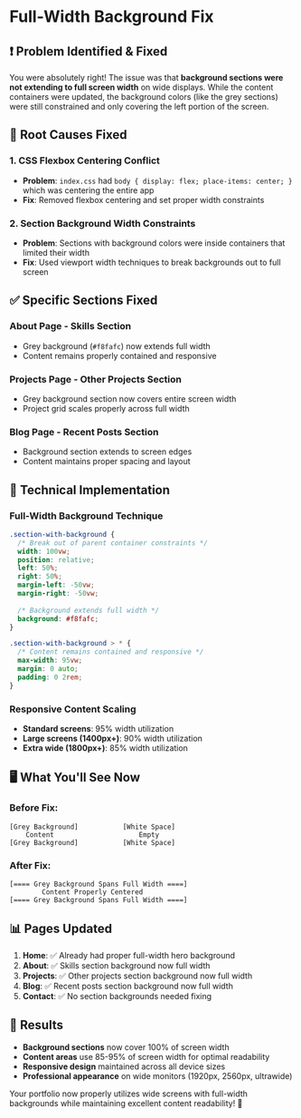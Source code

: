 # Full-Width Background Fix

## ❗ Problem Identified & Fixed

You were absolutely right! The issue was that **background sections were not extending to full screen width** on wide displays. While the content containers were updated, the background colors (like the grey sections) were still constrained and only covering the left portion of the screen.

## 🔧 Root Causes Fixed

### 1. **CSS Flexbox Centering Conflict**
- **Problem**: `index.css` had `body { display: flex; place-items: center; }` which was centering the entire app
- **Fix**: Removed flexbox centering and set proper width constraints

### 2. **Section Background Width Constraints**  
- **Problem**: Sections with background colors were inside containers that limited their width
- **Fix**: Used viewport width techniques to break backgrounds out to full screen

## ✅ Specific Sections Fixed

### **About Page - Skills Section**
- Grey background (`#f8fafc`) now extends full width
- Content remains properly contained and responsive

### **Projects Page - Other Projects Section**  
- Grey background section now covers entire screen width
- Project grid scales properly across full width

### **Blog Page - Recent Posts Section**
- Background section extends to screen edges
- Content maintains proper spacing and layout

## 🎯 Technical Implementation

### **Full-Width Background Technique**
```css
.section-with-background {
  /* Break out of parent container constraints */
  width: 100vw;
  position: relative;
  left: 50%;
  right: 50%;
  margin-left: -50vw;
  margin-right: -50vw;
  
  /* Background extends full width */
  background: #f8fafc;
}

.section-with-background > * {
  /* Content remains contained and responsive */
  max-width: 95vw;
  margin: 0 auto;
  padding: 0 2rem;
}
```

### **Responsive Content Scaling**
- **Standard screens**: 95% width utilization
- **Large screens (1400px+)**: 90% width utilization  
- **Extra wide (1800px+)**: 85% width utilization

## 🖥️ What You'll See Now

### **Before Fix:**
```
[Grey Background]           [White Space]
    Content                     Empty
[Grey Background]           [White Space]
```

### **After Fix:**
```
[==== Grey Background Spans Full Width ====]
        Content Properly Centered
[==== Grey Background Spans Full Width ====]
```

## 📊 Pages Updated

1. **Home**: ✅ Already had proper full-width hero background
2. **About**: ✅ Skills section background now full width
3. **Projects**: ✅ Other projects section background now full width  
4. **Blog**: ✅ Recent posts section background now full width
5. **Contact**: ✅ No section backgrounds needed fixing

## 🚀 Results

- **Background sections** now cover 100% of screen width
- **Content areas** use 85-95% of screen width for optimal readability
- **Responsive design** maintained across all device sizes
- **Professional appearance** on wide monitors (1920px, 2560px, ultrawide)

Your portfolio now properly utilizes wide screens with full-width backgrounds while maintaining excellent content readability! 🎉
